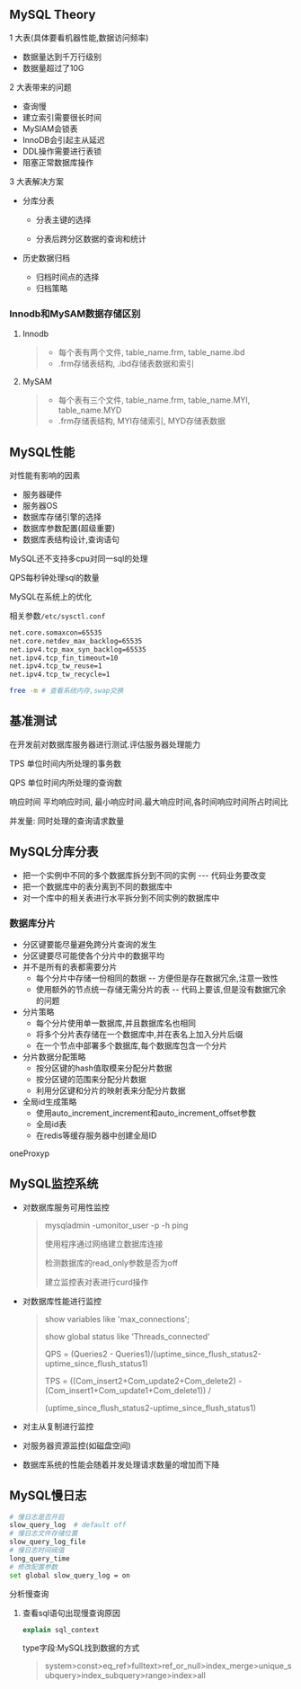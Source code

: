 ## MySQL Theory

1 大表(具体要看机器性能,数据访问频率)

- 数据量达到千万行级别
- 数据量超过了10G

2 大表带来的问题

- 查询慢
- 建立索引需要很长时间
- MySIAM会锁表
- InnoDB会引起主从延迟
- DDL操作需要进行表锁
- 阻塞正常数据库操作

3 大表解决方案

- 分库分表

  - 分表主键的选择

  - 分表后跨分区数据的查询和统计

- 历史数据归档
  - 归档时间点的选择
  - 归档策略

### Innodb和MySAM数据存储区别

1. Innodb

   > - 每个表有两个文件, table_name.frm, table_name.ibd
   > - .frm存储表结构, .ibd存储表数据和索引

2. MySAM

   > - 每个表有三个文件, table_name.frm, table_name.MYI, table_name.MYD
   > - .frm存储表结构,  MYI存储索引, MYD存储表数据

## MySQL性能

对性能有影响的因素

- 服务器硬件
- 服务器OS
- 数据库存储引擎的选择
- 数据库参数配置(超级重要)
- 数据库表结构设计,查询语句



MySQL还不支持多cpu对同一sql的处理

QPS每秒钟处理sql的数量



MySQL在系统上的优化

相关参数``/etc/sysctl.conf``

```bash
net.core.somaxcon=65535
net.core.netdev_max_backlog=65535
net.ipv4.tcp_max_syn_backlog=65535
net.ipv4.tcp_fin_timeout=10
net.ipv4.tcp_tw_reuse=1
net.ipv4.tcp_tw_recycle=1

free -m # 查看系统内存,swap交换
```



## 基准测试

在开发前对数据库服务器进行测试.评估服务器处理能力

TPS 单位时间内所处理的事务数

QPS 单位时间内所处理的查询数

响应时间 平均响应时间, 最小响应时间.最大响应时间,各时间响应时间所占时间比

并发量: 同时处理的查询请求数量 

## MySQL分库分表

- 把一个实例中不同的多个数据库拆分到不同的实例 --- 代码业务要改变
- 把一个数据库中的表分离到不同的数据库中
- 对一个库中的相关表进行水平拆分到不同实例的数据库中

### 数据库分片

- 分区键要能尽量避免跨分片查询的发生
- 分区键要尽可能使各个分片中的数据平均
- 并不是所有的表都需要分片
  - 每个分片中存储一份相同的数据 -- 方便但是存在数据冗余,注意一致性
  - 使用额外的节点统一存储无需分片的表 -- 代码上要该,但是没有数据冗余的问题
- 分片策略
  - 每个分片使用单一数据库,并且数据库名也相同
  - 将多个分片表存储在一个数据库中,并在表名上加入分片后缀
  - 在一个节点中部署多个数据库,每个数据库包含一个分片
- 分片数据分配策略
  - 按分区键的hash值取模来分配分片数据
  - 按分区键的范围来分配分片数据
  - 利用分区键和分片的映射表来分配分片数据
- 全局id生成策略
  - 使用auto_increment_increment和auto_increment_offset参数
  - 全局id表
  - 在redis等缓存服务器中创建全局ID

oneProxyp



## MySQL监控系统

- 对数据库服务可用性监控

  > mysqladmin -umonitor_user -p -h ping
  >
  > 使用程序通过网络建立数据库连接
  >
  > 检测数据库的read_only参数是否为off
  >
  > 建立监控表对表进行curd操作

- 对数据库性能进行监控

  > show variables like 'max_connections';
  >
  > show global status like 'Threads_connected'
  >
  > QPS =  (Queries2 - Queries1)/(uptime_since_flush_status2-uptime_since_flush_status1)
  >
  > TPS = ((Com_insert2+Com_update2+Com_delete2) - (Com_insert1+Com_update1+Com_delete1)) /
  >
  > (uptime_since_flush_status2-uptime_since_flush_status1)

- 对主从复制进行监控

- 对服务器资源监控(如磁盘空间)

- 数据库系统的性能会随着并发处理请求数量的增加而下降



## MySQL慢日志

```bash
# 慢日志是否开启
slow_query_log  # default off
# 慢日志文件存储位置
slow_query_log_file
# 慢日志时间阀值
long_query_time
# 修改配置参数
set global slow_query_log = on
```

分析慢查询

1. 查看sql语句出现慢查询原因

   ```sql
   explain sql_context
   ```

   type字段:MySQL找到数据的方式

   >system>const>eq_ref>fulltext>ref_or_null>index_merge>unique_subquery>index_subquery>range>index>all